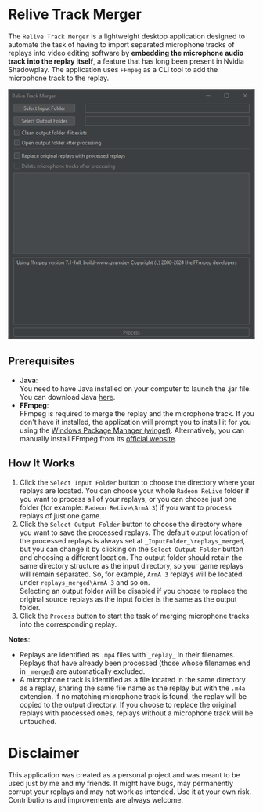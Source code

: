 
# Relive Track Merger

The `Relive Track Merger` is a lightweight desktop application designed to automate the task of having to import separated microphone tracks of replays into video editing software by **embedding the microphone audio
track into the replay itself**, a feature that has long been present in Nvidia Shadowplay. The application uses `FFmpeg` as a CLI tool to add the microphone track to the replay. 

![](docs/img1.png)

## Prerequisites
- **Java**:  
  You need to have Java installed on your computer to launch the .jar file. You can download Java [here](https://www.java.com/download/ie_manual.jsp).
- **FFmpeg**:  
  FFmpeg is required to merge the replay and the microphone track. If you don't have it installed, the application will prompt you to install it for you using the [Windows Package Manager (winget)](https://learn.microsoft.com/en-us/windows/package-manager/winget).
  Alternatively, you can manually install FFmpeg from its [official website](https://ffmpeg.org/download.html).


## How It Works

1. Click the `Select Input Folder` button to choose the directory where your replays are located. You can choose your whole `Radeon ReLive` folder if you want to process all of your replays, or you can choose just one folder (for example: `Radeon ReLive\ArmA 3`) if you want to process replays of just one game.
2. Click the `Select Output Folder` button to choose the directory where you want to save the processed replays. The default output location of the processed replays is always set at `_InputFolder_\replays_merged`, but you can change it by clicking on the `Select Output Folder` button and choosing a different location. The output folder should retain the same directory structure as the input directory, so your game replays will remain separated. So, for example, `ArmA 3` replays will be located under `replays_merged\ArmA 3` and so on.  
   Selecting an output folder will be disabled if you choose to replace the original source replays as the input folder is the same as the output folder.
3. Click the `Process` button to start the task of merging microphone tracks into the corresponding replay.


**Notes**:
  - Replays are identified as `.mp4` files with `_replay_` in their filenames. Replays that have already been processed (those whose filenames end in `_merged`) are automatically excluded.
  - A microphone track is identified as a file located in the same directory as a replay, sharing the same file name as the replay but with the `.m4a` extension. If no matching microphone track is found, the replay will be copied to the output directory. If you choose to replace the original replays with processed ones, replays without a microphone track will be untouched.


# Disclaimer

This application was created as a personal project and was meant to be used just by me and my friends.
It might have bugs, may permanently corrupt your replays and may not work as intended.
Use it at your own risk. Contributions and improvements are always welcome.